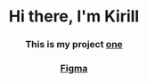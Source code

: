 <h1 align="center">Hi there, I'm Kirill
<h3 align="center">This is my project <a href="https://andreyevkirill.github.io/project-one/">one</a></h3>
<h3 align="center"><a href="https://www.figma.com/file/jDLnXuvAANHeIGPzKx2xwB/clean_and_simple_website_freebie_work_file-(Copy)?node-id=3%3A2">Figma</a></h3>
